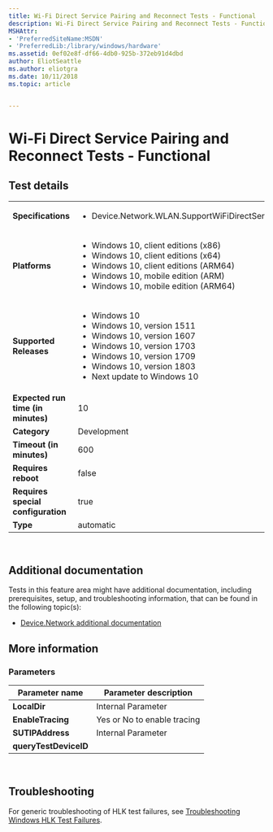 ```yaml
---
title: Wi-Fi Direct Service Pairing and Reconnect Tests - Functional
description: Wi-Fi Direct Service Pairing and Reconnect Tests - Functional
MSHAttr:
- 'PreferredSiteName:MSDN'
- 'PreferredLib:/library/windows/hardware'
ms.assetid: 0ef02e8f-df66-4db0-925b-372eb91d4dbd
author: EliotSeattle
ms.author: eliotgra
ms.date: 10/11/2018
ms.topic: article


---
```


# <span id="p_hlk_test.d679f2e5-8338-4047-aaf0-aca975d06bb7"></span>Wi-Fi Direct Service Pairing and Reconnect Tests - Functional


## Test details
|||
|---|---|
| **Specifications**  | <ul><li>Device.Network.WLAN.SupportWiFiDirectServices.WiFiDirectServices</li></ul> |  
| **Platforms**   | <ul><li>Windows 10, client editions (x86)</li><li>Windows 10, client editions (x64)</li><li>Windows 10, client editions (ARM64)</li><li>Windows 10, mobile edition (ARM)</li><li>Windows 10, mobile edition (ARM64)</li></ul> |
| **Supported Releases** | <ul><li>Windows 10</li><li>Windows 10, version 1511</li><li>Windows 10, version 1607</li><li>Windows 10, version 1703</li><li>Windows 10, version 1709</li><li>Windows 10, version 1803</li><li>Next update to Windows 10</li></ul> |
|**Expected run time (in minutes)**| 10 |
|**Category**| Development |
|**Timeout (in minutes)**| 600 |
|**Requires reboot**| false |
|**Requires special configuration**| true |
|**Type**| automatic |

 

## <span id="Additional_documentation"></span><span id="additional_documentation"></span><span id="ADDITIONAL_DOCUMENTATION"></span>Additional documentation


Tests in this feature area might have additional documentation, including prerequisites, setup, and troubleshooting information, that can be found in the following topic(s):

-   [Device.Network additional documentation](device-network-additional-documentation.md)

## <span id="More_information"></span><span id="more_information"></span><span id="MORE_INFORMATION"></span>More information


### <span id="Parameters"></span><span id="parameters"></span><span id="PARAMETERS"></span>Parameters

| Parameter name        | Parameter description       |
|-----------------------|-----------------------------|
| **LocalDir**          | Internal Parameter          |
| **EnableTracing**     | Yes or No to enable tracing |
| **SUTIPAddress**      | Internal Parameter          |
| **queryTestDeviceID** |                             |

 

## <span id="Troubleshooting"></span><span id="troubleshooting"></span><span id="TROUBLESHOOTING"></span>Troubleshooting


For generic troubleshooting of HLK test failures, see [Troubleshooting Windows HLK Test Failures](..\user\troubleshooting-windows-hlk-test-failures.md).

 

 






